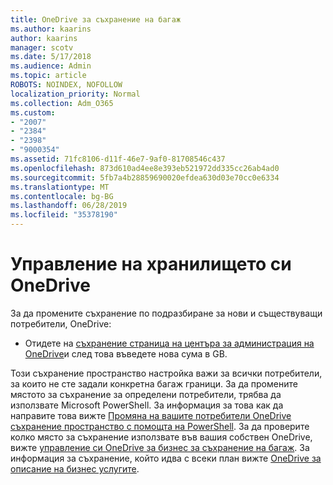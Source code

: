 ```yaml
---
title: OneDrive за съхранение на багаж
ms.author: kaarins
author: kaarins
manager: scotv
ms.date: 5/17/2018
ms.audience: Admin
ms.topic: article
ROBOTS: NOINDEX, NOFOLLOW
localization_priority: Normal
ms.collection: Adm_O365
ms.custom:
- "2007"
- "2384"
- "2398"
- "9000354"
ms.assetid: 71fc8106-d11f-46e7-9af0-81708546c437
ms.openlocfilehash: 873d610ad4ee8e393eb521972dd335cc26ab4ad0
ms.sourcegitcommit: 5fb7a4b28859690020efdea630d03e70cc0e6334
ms.translationtype: MT
ms.contentlocale: bg-BG
ms.lasthandoff: 06/28/2019
ms.locfileid: "35378190"
---
```

# <a name="manage-your-onedrive-storage"></a>Управление на хранилището си OneDrive

За да промените съхранение по подразбиране за нови и съществуващи потребители, OneDrive:
  
- Отидете на [съхранение страница на центъра за администрация на OneDrive](https://admin.onedrive.com/?v=StorageSettings)и след това въведете нова сума в GB.

Този съхранение пространство настройка важи за всички потребители, за които не сте задали конкретна багаж граници. За да промените мястото за съхранение за определени потребители, трябва да използвате Microsoft PowerShell. За информация за това как да направите това вижте [Промяна на вашите потребители OneDrive съхранение пространство с помощта на PowerShell](https://go.microsoft.com/fwlink/?linkid=866402). За да проверите колко място за съхранение използвате във вашия собствен OneDrive, вижте [управление си OneDrive за бизнес за съхранение на багаж](https://go.microsoft.com/fwlink/?linkid=866429). За информация за съхранение, който идва с всеки план вижте [OneDrive за описание на бизнес услугите](https://go.microsoft.com/fwlink/p/?LinkID=826071).
  